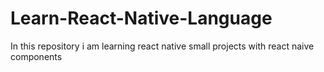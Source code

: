 # Learn-React-Native-Language
In this repository i am learning react native small projects with react naive components
